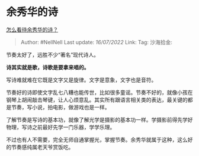 # 余秀华的诗
[怎么看待余秀华的诗？](https://www.zhihu.com/question/27662789/answer/2571820655)

> Author: #NellNell
> Last update: *16/07/2022*
> Link:
> Tag:
> 沙海拾金:

节奏太好了，远胜不少“著名”现代诗人。

**诗其实就是歌，诗歌是要拿来唱的。**

写诗难就难在它既是文字又是旋律。文字是意象，文字也是音符。

节奏好的诗即使文字乱七八糟也能传世，比如很多童谣。节奏不好的，就像小孩在钢琴上胡闹敲击琴键，让人心烦意乱。其实所有跟语言相关类的表达，最关键的都是节奏，写小说，拍电影，做游戏也是一样。

了解节奏是写诗的基本功，就像了解光学是摄影的基本功一样。学摄影前得先学好物理，写诗之前最好先学一门乐器，学学乐理。

不过也有人不需要，完全无师自通掌握光，掌握节奏。余秀华就属于这种，这么好的节奏感纯属老天爷赏饭吃。
